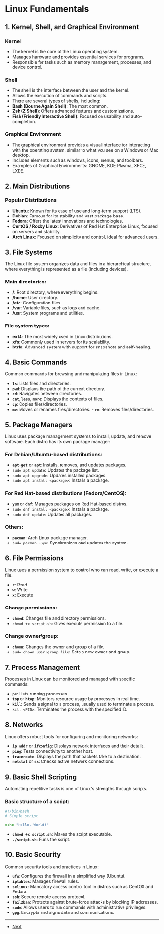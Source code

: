 # Linux Fundamentals

## 1. Kernel, Shell, and Graphical Environment

### Kernel
- The kernel is the core of the Linux operating system.
- Manages hardware and provides essential services for programs.
- Responsible for tasks such as memory management, processes, and device control.

### Shell
- The shell is the interface between the user and the kernel.
- Allows the execution of commands and scripts.
- There are several types of shells, including:
- **Bash (Bourne Again Shell)**: The most common.
- **Zsh (Z Shell)**: Offers advanced features and customizations.
- **Fish (Friendly Interactive Shell)**: Focused on usability and auto-completion.

### Graphical Environment
- The graphical environment provides a visual interface for interacting with the operating system, similar to what you see on a Windows or Mac desktop.
- Includes elements such as windows, icons, menus, and toolbars.
- Examples of Graphical Environments: GNOME, KDE Plasma, XFCE, LXDE.

## 2. Main Distributions

### Popular Distributions
- **Ubuntu**: Known for its ease of use and long-term support (LTS).
- **Debian**: Famous for its stability and vast package base.
- **Fedora**: Offers the latest innovations and technologies.
- **CentOS / Rocky Linux**: Derivatives of Red Hat Enterprise Linux, focused on servers and stability.
- **Arch Linux**: Focused on simplicity and control, ideal for advanced users.

## 3. File Systems
The Linux file system organizes data and files in a hierarchical structure, where everything is represented as a file (including devices).

### Main directories:
- **/**: Root directory, where everything begins.
- **/home**: User directory.
- **/etc**: Configuration files.
- **/var**: Variable files, such as logs and cache.
- **/usr**: System programs and utilities.

### File system types:
- **ext4**: The most widely used in Linux distributions.
- **xfs**: Commonly used in servers for its scalability.
- **btrfs**: Advanced system with support for snapshots and self-healing.

## 4. Basic Commands
Common commands for browsing and manipulating files in Linux:

- **`ls`**: Lists files and directories.
- **`pwd`**: Displays the path of the current directory.
- **`cd`**: Navigates between directories.
- **`cat`**, **`less`**, **`more`**: Displays the contents of files.
- **`cp`**: Copies files/directories.
- **`mv`**: Moves or renames files/directories. - **`rm`**: Removes files/directories.

## 5. Package Managers
Linux uses package management systems to install, update, and remove software. Each distro has its own package manager:

### For Debian/Ubuntu-based distributions:
- **`apt-get`** or **`apt`**: Installs, removes, and updates packages.
- `sudo apt update`: Updates the package list.
- `sudo apt upgrade`: Updates installed packages.
- `sudo apt install <package>`: Installs a package.

### For Red Hat-based distributions (Fedora/CentOS):
- **`yum`** or **`dnf`**: Manages packages on Red Hat-based distros.
- `sudo dnf install <package>`: Installs a package.
- `sudo dnf update`: Updates all packages.

### Others:
- **`pacman`**: Arch Linux package manager.
- `sudo pacman -Syu`: Synchronizes and updates the system.

## 6. File Permissions
Linux uses a permission system to control who can read, write, or execute a file.

- **`r`**: Read
- **`w`**: Write
- **`x`**: Execute

### Change permissions:
- **`chmod`**: Changes file and directory permissions.
- `chmod +x script.sh`: Gives execute permission to a file.

### Change owner/group:
- **`chown`**: Changes the owner and group of a file.
- `sudo chown user:group file`: Sets a new owner and group.

## 7. Process Management
Processes in Linux can be monitored and managed with specific commands:

- **`ps`**: Lists running processes.
- **`top`** or **`htop`**: Monitors resource usage by processes in real time.
- **`kill`**: Sends a signal to a process, usually used to terminate a process.
- `kill <PID>`: Terminates the process with the specified ID.

## 8. Networks
Linux offers robust tools for configuring and monitoring networks:

- **`ip addr`** or **`ifconfig`**: Displays network interfaces and their details.
- **`ping`**: Tests connectivity to another host.
- **`traceroute`**: Displays the path that packets take to a destination.
- **`netstat`** or **`ss`**: Checks active network connections.

## 9. Basic Shell Scripting
Automating repetitive tasks is one of Linux's strengths through scripts.

### Basic structure of a script:
```bash
#!/bin/bash
# Simple script

echo "Hello, World!"
```

- **`chmod +x script.sh`**: Makes the script executable.
- **`./script.sh`**: Runs the script.

## 10. Basic Security
Common security tools and practices in Linux:

- **`ufw`**: Configures the firewall in a simplified way (Ubuntu).
- **`iptables`**: Manages firewall rules.
- **`selinux`**: Mandatory access control tool in distros such as CentOS and Fedora.
- **`ssh`**: Secure remote access protocol.
- **`fail2ban`**: Protects against brute-force attacks by blocking IP addresses.
- **`sudo`**: Allows users to run commands with administrative privileges.
- **`gpg`**: Encrypts and signs data and communications.

---

- [Next](./2-commands.md)